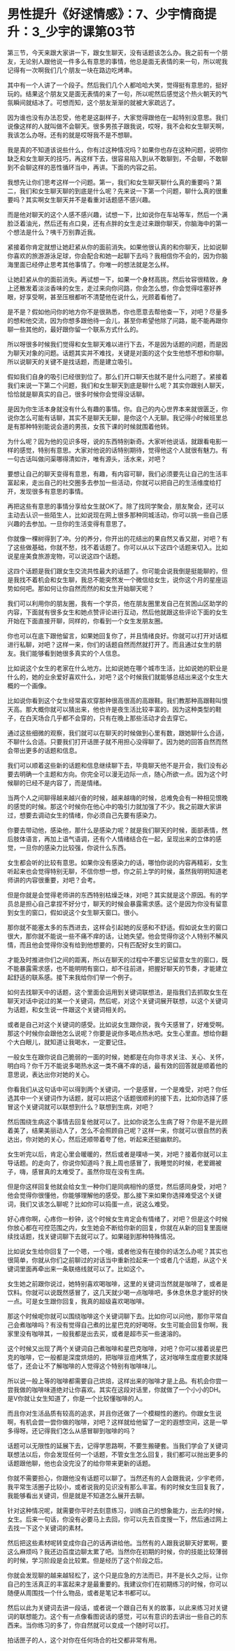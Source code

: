 # 男性提升《好逑情感》：7、少宇情商提升：3_少宇的课第03节

第三节，今天来跟大家讲一下，跟女生聊天，没有话题该怎么办。我之前有一个朋友，无论别人跟他说一件多么有意思的事情，他总是面无表情的来一句，所以呢我记得有一次啊我们几个朋友一块在路边吃烤串。

其中有一个人讲了一个段子。然后我们几个人都哈哈大笑，觉得挺有意思的，挺好玩的。结果这个朋友又是面无表情的来了一句，所以呢然后感觉这个热火朝天的气氛瞬间就结冰了。可想而知，这个朋友渐渐的就被大家疏远了。

因为谁也没有办法忍受，他老是这副样子，大家觉得跟他在一起特别没意思。我们说像这样的人就叫做不会聊天。很多男孩子跟我说，哎呀，我不会和女生聊天啊，我该怎么办呀。还有的就是哎呀我不是不想聊。

我是真的不知道该说些什么，你有过这种情况吗？如果你也存在这种问题，说明你缺乏和女生聊天的技巧，再这样下去，很容易陷入到从不敢聊到，不会聊，不敢聊到不会聊这样的恶性循环当中，再讲。下面的内容之前。

我想先让你们思考这样一个问题。第一，我们和女生聊天聊什么真的重要吗？第二，我们和女生聊天聊的到底是什么呢？先来说一下第一个问题，聊什么真的很重要吗？其实啊女生聊天并不是看重对话题感不感兴趣。

而是他对聊天的这个人感不感兴趣，试想一下，比如说你在车站等车，然后一个满脸泛着油光，然后还有点口臭，还有点胖的女生走过来跟你聊天，你脑海中的第一个想法是什么？咦千万别靠近我。

紧接着你肯定就想让她赶紧从你的面前消失。如果他很认真的和你聊天，比如说聊你喜欢的旅游游泳足球，你会配合和她一起聊下去吗？我相信你不会的，因为你脑海里面已经停止思考其他事情了。你唯一的想法就是怎么样。

让她赶紧从你的面前消失。再试想一下，如果一个身材高挑，然后妆容很精致，身上还散发着淡淡香味的女生，走过来向你问路，你会怎么想，你会觉得哇塞好养眼，好享受啊，甚至压根都听不清楚他在说什么，光顾着看他了。

是不是？假如他问你的地方你不是很熟悉，你也愿意去帮他查一下，对吧？尽量多的想和他交流，因为你想多跟他待一会儿，甚至你希望他除了问路，能不能再跟你聊一些其他的，最好跟你留一个联系方式什么的。

所以呀很多时候我们觉得和女生聊天难以进行下去，不是因为话题的问题，而是因为聊天对象的问题。话题其实并不难找，关键是对面的这个女生他想不想和你聊。所以说聊天的关键不是找话题，而是建立吸引。

假如我们自身的吸引已经很到位了。那么们开口聊天也就不是什么问题了。紧接着我们来说一下第二个问题，我们和女生聊天到底是聊什么呢？其实你跟别人聊天，恰恰就是聊真实的自己，很多时候你会觉得没话聊。

是因为你生活本身就没有什么有趣的事情。你。自己的内心世界本来就很匮乏，你说你怎么可能有话聊，其实不是聊天无聊，是你这个人无聊。我记得小时候班里总是有那种特别能说会道的男孩，女孩下课的时候就围着他转。

为什么呢？因为他的见识多呀，说的东西特别新奇。大家听他说话，就跟看电影一样的感觉，特别有意思。大家对他说的话特别期待，觉得他这个人就很有魅力。有一句古话叫做问渠哪得清如许，唯有源头，活水来，对吧？

要想让自己的聊天变得有意思，有趣，有内容可聊，我们必须要先让自己的生活丰富起来，走出自己的社交圈多去参加一些活动，你就可以把自己的生活维度给打开，发现很多有意思的事情。

再把这些有意思的事情分享给女生就OK了。除了找同学聚会，朋友聚会，还可以主动去认识一些陌生人，比如说现在网上很多那种同城活动，你可以挑一些自己感兴趣的去参加。一旦你的生活变得有意思了。

你就像一棵树得到了冲。分的养分，你开出的花结出的果自然又香又甜，对吧？有了这些做基础，你就不愁，找不着话题了。你可以从以下这四个话题来切入。比如说星座美食旅游宠物，可以说这四个话题。

这四个话题是我们跟女生交流共性最大的话题了。你可能会说我倒是挺能聊的，但是我找不着机会和女生聊，我总不能突然发一个微信给女生，说你这个月的星座运势如何吧。那如何让你自然而然的和女生开始聊天呢？

我们可以利用你的朋友圈，我有一个学员，他在朋友圈里发自己在贫困山区助学的内容，下面就有很多女生和她点赞评论进行互动，然后他就跟这些评论下面的女生开始在下面直接开聊，同样的，你看到一个女生发朋友圈。

你也可以在底下跟他留言，如果她回复你了，并且情绪良好。你就可以打开对话框进行私聊，对吧？这样一来，你们的话题自然而然就打开了。而且通过女生的朋友。我们能够看到她很多真实的个人信息。

比如说这个女生的老家在什么地方。比如说她在哪个城市生活，比如说她的职业是什么的，她的业余爱好喜欢什么，对吧？这个时候我们就能够总结出来这个女生大概的一个画像。

比如说你看到这个女生经常喜欢穿那种很高很高的高跟鞋。我们教那种高跟鞋叫恨天高。那大概你就可以猜出来，他也许是夜生活比较丰富的。因为这种类型的鞋子，在白天场合几乎都不会穿的，只有在晚上那些活动才会去穿它。

通过这些细微的观察，我们就可以在聊天的时候做到心里有数，跟她聊什么合适，不聊什么合适。只要我们打开话匣子就不用担心没得聊了。因为她的回答自然而然会带出更多的话题和信息。

我们可以顺着这些新的话题和信息继续聊下去，毕竟聊天他不是开会，我们没有必要去明确一个主题和方向。你完全可以漫无边际一点，随心所欲一点。因为这个时候聊的已经不是内容了，而是情绪。

当两个人之间聊得越来越兴奋的时候，越来越嗨的时候，总难免会有一种相见恨晚的感觉的时候。那这个时候你在他心中的吸引力就加强了不少。我之前跟大家讲过，想要去调动女生的情绪，你必须自己先要有感染力。

你要去带动他，感染他，那什么是感染力呢？就是我们聊天的时候，面部表情，然后肢体语言，再加上语气语调，还有个人情绪结合在一起，呈现出来的立体的感觉，一旦你的感染力比较强，你说什么东西。

女生都会听的比较有意思。如果你没有感染力的话，哪怕你说的内容再精彩，女生听起来也会觉得特别无聊，不信你想一想，你之前上学的时候，虽然我明明知道老师讲的内容很重要，对吧？会考。

但是你就是会觉得老师讲的东西特别枯燥乏味，对吧？其实就是这个原因。有的学员总是担心自己拿捏不好分寸，聊天的时候会暴露需求感。这个是因为你没有留意到女生的窗口，假如说这个女生聊天窗口。很小。

那你就不能塞太多的东西进去，这样会引起她的反感和不舒适。假如说女生的窗口很大，那你就不能说一些不痛不痒的话，让她失望。他会觉得你这个人特别不解风情，而且他会觉得你没有给到他想要的，只有匹配好女生的窗口。

才能及时推进你们之间的距离，所以在聊天的过程中不要忘记留意女生的窗口，既不能暴露需求感，也不能明明有窗口，却不往前进，把握好聊天的节奏，才能建立起舒适的联系感。接下来我给你们举一个例子。

如何去找聊天中的话题，这个里面会运用到关键词联想法，是指我们去抓取女生在聊天对话中说过的某一个关键词，然后呢，对这个关键词展开联想，以这个关键词为话题，和女生说一件跟这个关键词相关的。

或者是自己对这个关键词的感受。比如说女生跟你说，我今天感冒了，好难受啊。那这个时候你会跟他怎么说呢？你要是说你多喝点热水吧。女生心里直。想给你翻个大白眼儿，就知道让我喝水，一定要记住。

一般女生在跟你说自己脆弱的一面的时候，她都是在向你寻求关注、关心、关怀，明白吗？你千万不能说多喝热水这一类不痛不痒的话，最有效的回答就是顺着他的意思说，表达出你对她的关心。

你看我们从这句话中可以得到两个关键词，一个是感冒，一个是难受，对吧？你任选其中一个关键词作为话题，就可以把这个话题很顺利的接下去，比如你选择了感冒这个关键词就可以联想到什么？联想到生病，对吧？

然后围绕生病这个事情去回复他就可以了。比如你说怎么生病了呀？你是不是光顾着美了，结果美丽动人了，怎么不会照顾自己呢？这样一来，你就可以很自然的表达出，你对她的关心，然后还顺带着夸了他，听起来还挺幽默的。

女生听完以后，肯定心里会暖暖的，然后或者是噗哧一笑，对吧？接着你就可以主导话题。的走向了，你说你知道吗？我上周也感冒了，我睡觉的时候，老爱踢被子，嗨，感冒真的太难受了。虽然你现在没有生病。

但是你这样回复他就会给女生一种你们是同病相怜的感觉，然后感同身受，对吧？他会觉得你很懂他，你能够理解他的感受。那么接下来如果你选择难受这个关键词，我们又该怎么聊呢？比如你可以捣蛋一点，说这么难受。

好心疼你啊，心疼你一秒钟，这个时候女生肯定会有情绪了，对吧？但是这个时候你放心都在可控范围之内，女生她会不断给你新的回复，你就在从新的回复里面继续找话题，找关键词聊下去就可以了。如果碰到那种特殊情况。

比如说女生给你回复了一个嗯，一个哦，或者他没有在接你的话怎么办呢？其实也很简单，你就从你们之前聊过的对话当中重新捡起来一个或者几个话题，从这个关键词里面再牵出来一条联络线就可以了。比如这个。

女生她之前跟你说过，她特别喜欢喝咖啡，这里的关键词当然就是咖啡了，或者是饮料。你就可以说既然感冒了，这几天就少喝一点咖啡吧，多休息休息才能好的快一点。可是女生跟你回复，我真的超级喜欢喝咖啡。

那这个时候呢你就可以围绕咖啡这个关键词聊下去。比如你可以问他，那你平常自己会煮咖啡吗？有没有觉得自己煮的比星巴克的好喝呀。女生可能会回复你啊，我家里没有咖啡其，一般我都是出去买，或者是超市买一些速溶的。

这个时候又出现了两个关键词自己煮咖啡和星巴克咖啡，对吧？你可以接着说星巴克的咖啡，它一般都是深度烘焙的，把咖啡豆痘烤焦了，这对咖啡生度痘要求就降低了，还会让不了解咖啡的人觉得这个特别有咖啡味儿。

所以说一般上等的咖啡都需要自己烘焙，这样出来的咖啡才是上品。有机会你尝一尝我做的咖啡味道绝对让你喜欢。其实在这段对话里，你就做了一个小小的DH。是V你就让女生知道了，你是一个比较懂咖啡的人。

而且你对生活品质有较高的追求，并且你还做了一个模糊性的邀约。你跟女生说啊，有机会尝一尝你做的咖啡，对吧？这样就给他留了一定的遐想空间，这是一举多得呀。还记得我们怎么从感冒聊到咖啡的吗？

话题可以无限性的延展下去，记得学思路啊，不要生搬硬套。当我们学会了关键词联想法以后，你会发现任何一个话题，不管女生怎么回复，我们都可以抛出更多的话题跟他聊，他也会没完没了的给你带来更新的话题。

你就不需要担心，你跟他没有话题可以聊了。当然还有的人会跟我说，少宇老师，我平常生活圈子比较小，或者说我的见识没有那么丰富。有的时候女生回复我了，我能够看出关键词，但是就是不知道怎么展开去聊。

针对这种情况呢，就需要你平时去刻意练习，训练自己的想象能力，出去的时候，女生。后来一句话，你没有必要马上去回，你可以先去百度搜一下，然后通过网上去找一下这个关键词的素材。

然后把这些素材呢转变成你自己的话再讲给他。当然有的人跟我说聊天好累啊，要这么麻烦吗？我还边百度边聊太累了吧。当然你在初期的时候，你的技能比较薄弱的时候，学习阶段是会比较累。但是经历了这个阶段之后。

你就会发现聊的越来越轻松了，这个只是应急的方法而已，并不是长久之际，让你自己的生活真正的丰富起来才是最重要的。我建议你们在初期练习的时候，你可以随便从周围找一个什么物品，或者是笔记本书都可以。

然后以此为关键词去讲一段话，或者说一个跟自己有关的故事，以此来练习对关键词的联想能力。这个有一点像看图说话的感觉，可以有意识的去讲出一些自己的东西来。当你练习的多了，你自然就可以变成一个随时可以打。

拍话匣子的人，这个对你在任何场合的社交都非常有用。